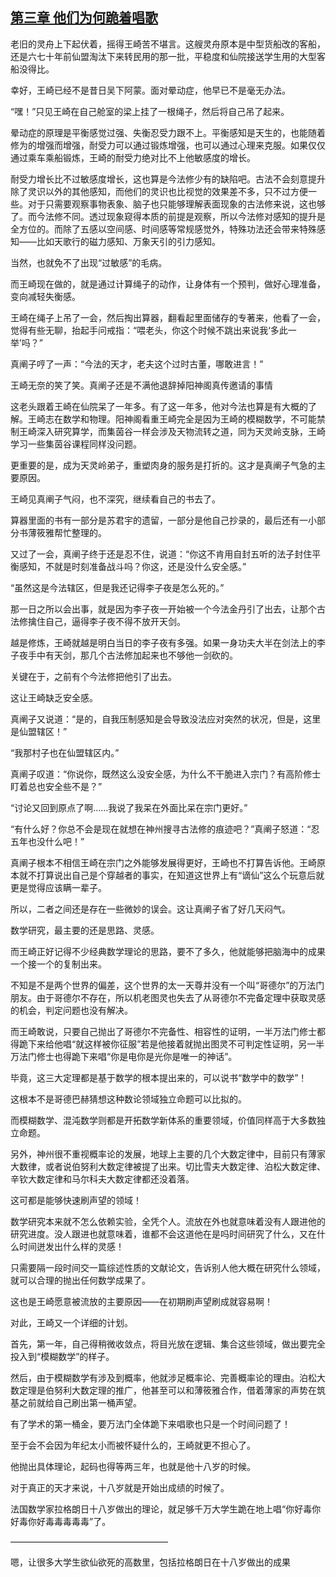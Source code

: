 ## [第三章 他们为何跪着唱歌](https://www.xxbiquge.com/11_11207/8769284.html)


  老旧的灵舟上下起伏着，摇得王崎苦不堪言。这艘灵舟原本是中型货船改的客船，还是六七十年前仙盟淘汰下来转民用的那一批，平稳度和仙院接送学生用的大型客船没得比。

  幸好，王崎已经不是昔日吴下阿蒙。面对晕动症，他早已不是毫无办法。

  “嘿！”只见王崎在自己舱室的梁上挂了一根绳子，然后将自己吊了起来。

  晕动症的原理是平衡感觉过强、失衡忍受力跟不上。平衡感知是天生的，也能随着修为的增强而增强，耐受力可以通过锻炼增强，也可以通过心理来克服。如果仅仅通过乘车乘船锻炼，王崎的耐受力绝对比不上他敏感度的增长。

  耐受力增长比不过敏感度增长，这也算是今法修少有的缺陷吧。古法不会刻意提升除了灵识以外的其他感知，而他们的灵识也比视觉的效果差不多，只不过方便一些。对于只需要观察事物表象、脑子也只能够理解表面现象的古法修来说，这也够了。而今法修不同。透过现象窥得本质的前提是观察，所以今法修对感知的提升是全方位的。而除了五感以空间感、时间感等常规感觉外，特殊功法还会带来特殊感知——比如天歌行的磁力感知、万象天引的引力感知。

  当然，也就免不了出现“过敏感”的毛病。

  而王崎现在做的，就是通过计算绳子的动作，让身体有一个预判，做好心理准备，变向减轻失衡感。

  王崎在绳子上吊了一会，然后掏出算器，翻看起里面储存的专著来，他看了一会，觉得有些无聊，抬起手问戒指：“喂老头，你这个时候不跳出来说我‘多此一举’吗？”

  真阐子哼了一声：“今法的天才，老夫这个过时古董，哪敢进言！”

  王崎无奈的笑了笑。真阐子还是不满他退辞掉阳神阁真传邀请的事情

  这老头跟着王崎在仙院呆了一年多。有了这一年多，他对今法也算是有大概的了解。王崎志在数学和物理。阳神阁看重王崎完全是因为王崎的模糊数学，不可能禁制王崎深入研究算学，而集茵谷一样会涉及天物流转之道，同为天灵岭支脉，王崎学习一些集茵谷课程同样没问题。

  更重要的是，成为天灵岭弟子，重塑肉身的服务是打折的。这才是真阐子气急的主要原因。

  王崎见真阐子气闷，也不深究，继续看自己的书去了。

  算器里面的书有一部分是苏君宇的遗留，一部分是他自己抄录的，最后还有一小部分书薄筱雅帮忙整理的。

  又过了一会，真阐子终于还是忍不住，说道：“你这不肯用自封五听的法子封住平衡感知，不就是时刻准备战斗吗？你这，还是没什么安全感。”

  “虽然这是今法辖区，但是我还记得李子夜是怎么死的。”

  那一日之所以会出事，就是因为李子夜一开始被一个今法金丹引了出去，让那个古法修擒住自己，逼得李子夜不得不放开天剑。

  越是修炼，王崎就越是明白当日的李子夜有多强。如果一身功夫大半在剑法上的李子夜手中有天剑，那几个古法修加起来也不够他一剑砍的。

  关键在于，之前有个今法修把他引了出去。

  这让王崎缺乏安全感。

  真阐子又说道：“是的，自我压制感知是会导致没法应对突然的状况，但是，这里是仙盟辖区！”

  “我那村子也在仙盟辖区内。”

  真阐子叹道：“你说你，既然这么没安全感，为什么不干脆进入宗门？有高阶修士盯着总也安全些不是？”

  “讨论又回到原点了啊……我说了我呆在外面比呆在宗门更好。”

  “有什么好？你总不会是现在就想在神州搜寻古法修的痕迹吧？”真阐子怒道：“忍五年也没什么吧！”

  真阐子根本不相信王崎在宗门之外能够发展得更好，王崎也不打算告诉他。王崎原本就不打算说出自己是个穿越者的事实，在知道这世界上有“谪仙”这么个玩意后就更是觉得应该瞒一辈子。

  所以，二者之间还是存在一些微妙的误会。这让真阐子省了好几天闷气。

  数学研究，最主要的还是思路、灵感。

  而王崎正好记得不少经典数学理论的思路，要不了多久，他就能够把脑海中的成果一个接一个的复制出来。

  不知是不是两个世界的偏差，这个世界的太一天尊并没有一个叫“哥德尔”的万法门朋友。由于哥德尔不存在，所以机老图灵也失去了从哥德尔不完备定理中获取灵感的机会，判定问题也没有解决。

  而王崎敢说，只要自己抛出了哥德尔不完备性、相容性的证明，一半万法门修士都得跪下来给他唱“就这样被你征服”若是他接着就抛出图灵不可判定性证明，另一半万法门修士也得跪下来唱“你是电你是光你是唯一的神话”。

  毕竟，这三大定理都是基于数学的根本提出来的，可以说书“数学中的数学”！

  这根本不是哥德巴赫猜想这种数论领域独立命题可以比拟的。

  而模糊数学、混沌数学则都是开拓数学新体系的重要领域，价值同样高于大多数独立命题。

  另外，神州很不重视概率论的发展，地球上主要的几个大数定律中，目前只有薄家大数律，或者说伯努利大数定律被提了出来。切比雪夫大数定律、泊松大数定律、辛钦大数定律和马尔科夫大数定律都还没着落。

  这可都是能够快速刷声望的领域！

  数学研究本来就不怎么依赖实验，全凭个人。流放在外也就意味着没有人跟进他的研究进度。没人跟进也就意味着，谁都不会这道他在是吗时间研究了什么，又在什么时间迸发出什么样的灵感！

  只需要隔一段时间交一篇综述性质的文献论文，告诉别人他大概在研究什么领域，就可以合理的抛出任何数学成果了。

  这也是王崎愿意被流放的主要原因——在初期刷声望刷成就容易啊！

  对此，王崎又一个详细的计划。

  首先，第一年，自己得稍微收敛点，将目光放在逻辑、集合这些领域，做出要完全投入到“模糊数学”的样子。

  然后，由于模糊数学有涉及到概率，他就涉足概率论、完善概率论的理由。泊松大数定理是伯努利大数定理的推广，他甚至可以和薄筱雅合作，借着薄家的声势在筑基之前就给自己刷出第一桶声望。

  有了学术的第一桶金，要万法门全体跪下来唱歌也只是一个时间问题了！

  至于会不会因为年纪太小而被怀疑什么的，王崎就更不担心了。

  他抛出具体理论，起码也得等两三年，也就是他十八岁的时候。

  对于真正的天才来说，十八岁就是开始出成绩的时候了。

  法国数学家拉格朗日十八岁做出的理论，就足够千万大学生跪在地上唱“你好毒你好毒你好毒毒毒毒毒”了。

  ——————————————————

  嗯，让很多大学生欲仙欲死的高数里，包括拉格朗日在十八岁做出的成果
